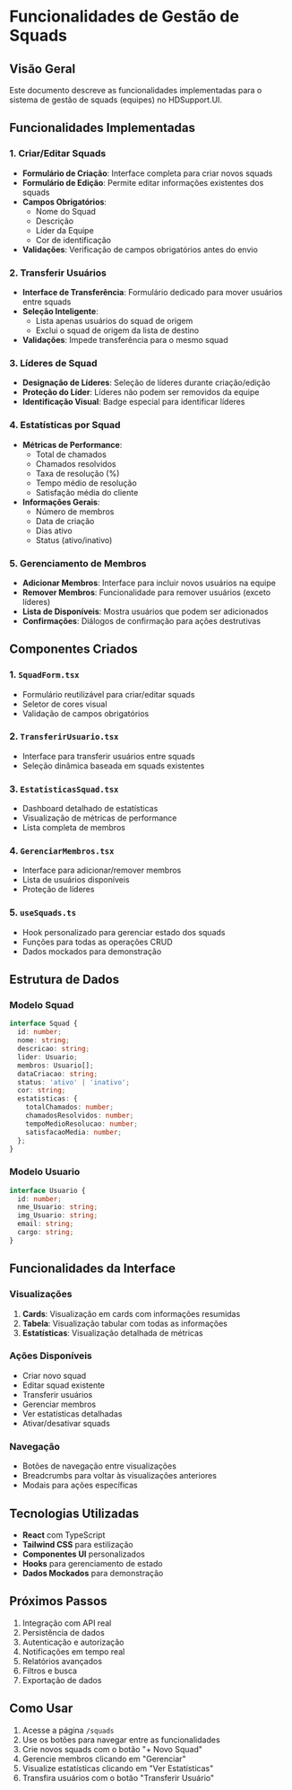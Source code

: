 # Funcionalidades de Gestão de Squads

## Visão Geral
Este documento descreve as funcionalidades implementadas para o sistema de gestão de squads (equipes) no HDSupport.UI.

## Funcionalidades Implementadas

### 1. Criar/Editar Squads
- **Formulário de Criação**: Interface completa para criar novos squads
- **Formulário de Edição**: Permite editar informações existentes dos squads
- **Campos Obrigatórios**:
  - Nome do Squad
  - Descrição
  - Líder da Equipe
  - Cor de identificação
- **Validações**: Verificação de campos obrigatórios antes do envio

### 2. Transferir Usuários
- **Interface de Transferência**: Formulário dedicado para mover usuários entre squads
- **Seleção Inteligente**: 
  - Lista apenas usuários do squad de origem
  - Exclui o squad de origem da lista de destino
- **Validações**: Impede transferência para o mesmo squad

### 3. Líderes de Squad
- **Designação de Líderes**: Seleção de líderes durante criação/edição
- **Proteção do Líder**: Líderes não podem ser removidos da equipe
- **Identificação Visual**: Badge especial para identificar líderes

### 4. Estatísticas por Squad
- **Métricas de Performance**:
  - Total de chamados
  - Chamados resolvidos
  - Taxa de resolução (%)
  - Tempo médio de resolução
  - Satisfação média do cliente
- **Informações Gerais**:
  - Número de membros
  - Data de criação
  - Dias ativo
  - Status (ativo/inativo)

### 5. Gerenciamento de Membros
- **Adicionar Membros**: Interface para incluir novos usuários na equipe
- **Remover Membros**: Funcionalidade para remover usuários (exceto líderes)
- **Lista de Disponíveis**: Mostra usuários que podem ser adicionados
- **Confirmações**: Diálogos de confirmação para ações destrutivas

## Componentes Criados

### 1. `SquadForm.tsx`
- Formulário reutilizável para criar/editar squads
- Seletor de cores visual
- Validação de campos obrigatórios

### 2. `TransferirUsuario.tsx`
- Interface para transferir usuários entre squads
- Seleção dinâmica baseada em squads existentes

### 3. `EstatisticasSquad.tsx`
- Dashboard detalhado de estatísticas
- Visualização de métricas de performance
- Lista completa de membros

### 4. `GerenciarMembros.tsx`
- Interface para adicionar/remover membros
- Lista de usuários disponíveis
- Proteção de líderes

### 5. `useSquads.ts`
- Hook personalizado para gerenciar estado dos squads
- Funções para todas as operações CRUD
- Dados mockados para demonstração

## Estrutura de Dados

### Modelo Squad
```typescript
interface Squad {
  id: number;
  nome: string;
  descricao: string;
  lider: Usuario;
  membros: Usuario[];
  dataCriacao: string;
  status: 'ativo' | 'inativo';
  cor: string;
  estatisticas: {
    totalChamados: number;
    chamadosResolvidos: number;
    tempoMedioResolucao: number;
    satisfacaoMedia: number;
  };
}
```

### Modelo Usuario
```typescript
interface Usuario {
  id: number;
  nme_Usuario: string;
  img_Usuario: string;
  email: string;
  cargo: string;
}
```

## Funcionalidades da Interface

### Visualizações
1. **Cards**: Visualização em cards com informações resumidas
2. **Tabela**: Visualização tabular com todas as informações
3. **Estatísticas**: Visualização detalhada de métricas

### Ações Disponíveis
- Criar novo squad
- Editar squad existente
- Transferir usuários
- Gerenciar membros
- Ver estatísticas detalhadas
- Ativar/desativar squads

### Navegação
- Botões de navegação entre visualizações
- Breadcrumbs para voltar às visualizações anteriores
- Modais para ações específicas

## Tecnologias Utilizadas
- **React** com TypeScript
- **Tailwind CSS** para estilização
- **Componentes UI** personalizados
- **Hooks** para gerenciamento de estado
- **Dados Mockados** para demonstração

## Próximos Passos
1. Integração com API real
2. Persistência de dados
3. Autenticação e autorização
4. Notificações em tempo real
5. Relatórios avançados
6. Filtros e busca
7. Exportação de dados

## Como Usar
1. Acesse a página `/squads`
2. Use os botões para navegar entre as funcionalidades
3. Crie novos squads com o botão "+ Novo Squad"
4. Gerencie membros clicando em "Gerenciar"
5. Visualize estatísticas clicando em "Ver Estatísticas"
6. Transfira usuários com o botão "Transferir Usuário" 